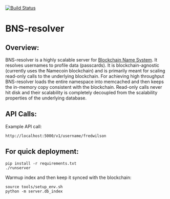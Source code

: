 [![Build Status](https://travis-ci.org/namesystem/resolver.svg?branch=master)](https://travis-ci.org/namesystem/resolver)

BNS-resolver
=======

## Overview:

BNS-resolver is a highly scalable server for [Blockchain Name System](https://github.com/namesystem). It resolves usernames to profile data (passcards). It is blockchain-agnostic (currently uses the Namecoin blockchain) and is primarily meant for scaling read-only calls to the underlying blockchain. For achieving high throughput BNS-resolver loads the entire namespace into memcached and then keeps the in-memory copy consistent with the blockchain. Read-only calls never hit disk and their scalability is completely decoupled from the scalability properties of the underlying database.


## API Calls:

Example API call:

```
http://localhost:5000/v1/username/fredwilson
```

## For quick deployment:

```
pip install -r requirements.txt
./runserver
```

Warmup index and then keep it synced with the blockchain:

```
source tools/setup_env.sh
python -m server.db_index
```
